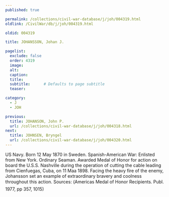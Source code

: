```yaml
---
published: true

permalink: /collections/civil-war-database/j/joh/004319.html
oldlink: /CivilWar/db/j/joh/004319.html

oldid: 004319

title: JOHANSSON, Johan J.

pagelist:
  exclude: false
  order: 4319
  image: 
  alt:
  caption:
  title:
  subtitle:      # Defaults to page subtitle
  teaser:

category: 
  - J 
  - JOH

previous:
  title: JOHANSON, John P.
  url: /collections/civil-war-database/j/joh/004318.html  
next:
  title: JOHNSEN, Bryngel
  url: /collections/civil-war-database/j/joh/004320.html   
---
```

US Navy. Born 12 May 1870 in Sweden. Spanish-American War: Enlisted from New York. Ordinary Seaman. Awarded Medal of Honor for action on board the U.S.S. Nashville during the operation of cutting the cable leading from Cienfuegas, Cuba, on 11 Maa 1898. Facing the heavy fire of the enemy, Johansson set an example of extraordinary bravery and coolness throughout this action. Sources: (&#147;America&#146;s Medal of Honor Recipients&#148;. Publ. 1977, pp 357, 1015)